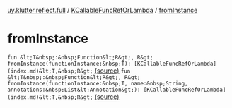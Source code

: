 [uy.klutter.reflect.full](../index.md) / [KCallableFuncRefOrLambda](index.md) / [fromInstance](.)


# fromInstance
`fun &lt;T&nbsp;:&nbsp;Function&lt;R&gt;, R&gt; fromInstance(functionInstance:&nbsp;T): [KCallableFuncRefOrLambda](index.md)&lt;T,&nbsp;R&gt;` [(source)](https://github.com/kohesive/klutter/blob/master/reflect-full-jdk6/src/main/kotlin/uy/klutter/reflect/full/KT-9005.kt#L11)
`fun &lt;T&nbsp;:&nbsp;Function&lt;R&gt;, R&gt; fromInstance(functionInstance:&nbsp;T, name:&nbsp;String, annotations:&nbsp;List&lt;Annotation&gt;): [KCallableFuncRefOrLambda](index.md)&lt;T,&nbsp;R&gt;` [(source)](https://github.com/kohesive/klutter/blob/master/reflect-full-jdk6/src/main/kotlin/uy/klutter/reflect/full/KT-9005.kt#L16)


